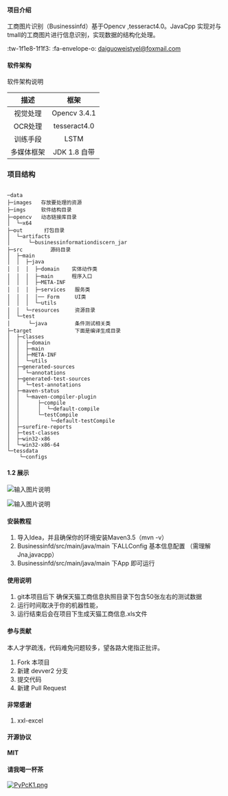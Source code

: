 #### 项目介绍
工商图片识别（Businessinfd）基于Opencv ,tesseract4.0。JavaCpp 实现对与tmall的工商图片进行信息识别，实现数据的结构化处理。

 :tw-1f1e8-1f1f3:  :fa-envelope-o: daiguoweistyel@foxmail.com 

#### 软件架构

软件架构说明

|描述 | 框架
| :-: | :-: 
|视觉处理 | Opencv 3.4.1| 
|OCR处理 | tesseract4.0 | 
|训练手段 | LSTM | 
|多媒体框架 | JDK 1.8 自带 | 

### 项目结构

```

─data 
├─images   存放要处理的资源
├─imgs 	   软件结构目录
├─opencv   动态链接库目录
│  └─x64
├─out 		打包目录
│  └─artifacts
│      └─businessinformationdiscern_jar
├─src         源码目录
│  ├─main
│  │  ├─java
│  │  │  ├─domain    实体动作类
│  │  │  ├─main		 程序入口
│  │  │  ├─META-INF
│  │  │  ├─services   服务类
│  │  │  │── Form 	  UI类
│  │  │  └─utils 
│  │  └─resources     资源目录
│  └─test
│      └─java 		  条件测试相关类
├─target			  下面是编译生成目录
│  ├─classes
│  │  ├─domain
│  │  ├─main
│  │  ├─META-INF
│  │  └─utils
│  ├─generated-sources
│  │  └─annotations
│  ├─generated-test-sources
│  │  └─test-annotations
│  ├─maven-status
│  │  └─maven-compiler-plugin
│  │      ├─compile
│  │      │  └─default-compile
│  │      └─testCompile
│  │          └─default-testCompile
│  ├─surefire-reports
│  ├─test-classes
│  ├─win32-x86
│  └─win32-x86-64
└─tessdata
    └─configs

```
#### 1.2 展示

![输入图片说明](https://images.gitee.com/uploads/images/2018/0808/160348_ab9d33ff_1084454.png "1.png")

![输入图片说明](https://images.gitee.com/uploads/images/2018/0808/160401_c59ace86_1084454.png "2.png")

#### 安装教程

1. 导入Idea，并且确保你的环境安装Maven3.5（mvn -v）
2. Businessinfd/src/main/java/main 下ALLConfig 基本信息配置 （需理解Jna,javacpp）
3. Businessinfd/src/main/java/main 下App 即可运行

#### 使用说明

1. git本项目后下 确保天猫工商信息执照目录下包含50张左右的测试数据
2. 运行时间取决于你的机器性能，
3. 运行结束后会在项目下生成天猫工商信息.xls文件

#### 参与贡献

本人才学疏浅，代码难免问题较多，望各路大佬指正批评。

1. Fork 本项目
2. 新建 devver2 分支
3. 提交代码
4. 新建 Pull Request

#### 非常感谢
1. xxl-excel

#### 开源协议

 **MIT** 

#### 请我喝一杯茶
[![PyPcK1.png](https://s1.ax1x.com/2018/08/08/PyPcK1.png)](https://imgchr.com/i/PyPcK1)
